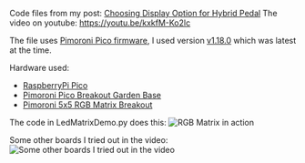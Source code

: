 Code files from my post: [Choosing Display Option for Hybrid Pedal](https://barbarach.com/choosing-display-option-for-hybrid-pedal/)
The video on youtube: https://youtu.be/kxkfM-Ko2lc

The file uses [Pimoroni Pico firmware](https://github.com/pimoroni/pimoroni-pico/releases), I used version [v1.18.0](https://github.com/pimoroni/pimoroni-pico/releases/tag/v1.18.0)
which was latest at the time.

Hardware used:

- [RaspberryPi Pico](https://www.raspberrypi.com/products/raspberry-pi-pico/)
- [Pimoroni Pico Breakout Garden Base](https://shop.pimoroni.com/products/pico-breakout-garden-base)
- [Pimoroni 5x5 RGB Matrix Breakout](https://shop.pimoroni.com/products/5x5-rgb-matrix-breakout)

The code in LedMatrixDemo.py does this:
![RGB Matrix in action](https://barbarach.com/rgb_ledmatrix_03/)

Some other boards I tried out in the video:
![Some other boards I tried out in the video](https://barbarach.com/rgb_ledmatrix_02/)
